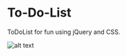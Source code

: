 # To-Do-List

ToDoList for fun using jQuery and CSS.

![alt text](https://lh3.googleusercontent.com/BSNHhBuYC8XyXzw1VbVL4AhPvz3ZUyIPkvW-sHViMc63Btnw6edzqjCzVmvvBq3x8_21sYzPky75ztLiHGTmLeJ6Oqgd11MYCswRlDIPJfijMm9uIpxQiVcHho4NFt_uxGD6cc6xoYoVewUC0SVPfpuVTuDTLS2BXbRaXq4wlAMQPCAfWwvuYiAHZBfe7DPe6V45M_T_btogzHbIZnL2rlAdTP1S-kqQRIngCbHzh1SmxaOiLe1_2MUPwcpNIMpOaDtOHU8689HWAMNpz7OU49sr7rwqJgJVKk24cMEhaFxXI5OJeq3AeazuoeSYVFSgQAsXn2kbqXM51qJVB5aor2xnbxuD1ISAQYAx55FP7QQ3vFueUsdHNgQ5gToF1aOEl5yBSXxhRUsoWs6gJTEKxDoLda59gaW1DHJh2hAlu7Ii15oekUW_AtkIFsXguzs67ea72QZeNqwfe27_bE1DgwoaMLp6oQfrMC7GRSmS9r7X-IZhKPoo2MQVtEPKNeyz5XzA23xw1Izt216IdpA4CxDa0au1X9t3zvor-VkSS9usJpQwC4wjIv9ujcARwZhfwoHCkX7NqnXid2-ZTVi0uP4TAHpnQ9jH3HIZ8kc_fjF4Z9Qu7r2-z4H-xf3z8l0D=w1920-h915)
